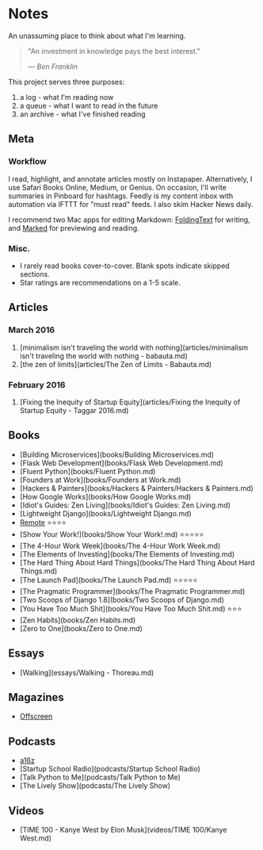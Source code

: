 # Notes

An unassuming place to think about what I'm learning.

> "An investment in knowledge pays the best interest."
>
> &mdash; <cite>Ben Franklin</cite>

This project serves three purposes:

1. a log - what I'm reading now
2. a queue - what I want to read in the future
3. an archive - what I've finished reading

## Meta

### Workflow

I read, highlight, and annotate articles mostly on Instapaper.  Alternatively, I use Safari Books Online, Medium, or Genius.  On occasion, I'll write summaries in Pinboard for hashtags.  Feedly is my content inbox with automation via IFTTT for "must read" feeds.  I also skim Hacker News daily.

I recommend two Mac apps for editing Markdown: [FoldingText](http://www.foldingtext.com/) for writing, and [Marked](http://marked2app.com/) for previewing and reading.

### Misc.

- I rarely read books cover-to-cover.  Blank spots indicate skipped sections.
- Star ratings are recommendations on a 1-5 scale.

## Articles

### March 2016

1. [minimalism isn't traveling the world with nothing](articles/minimalism isn't traveling the world with nothing - babauta.md)
2. [the zen of limits](articles/The Zen of Limits - Babauta.md)

### February 2016

1. [Fixing the Inequity of Startup Equity](articles/Fixing the Inequity of Startup Equity - Taggar 2016.md)

## Books

- [Building Microservices](books/Building Microservices.md)
- [Flask Web Development](books/Flask Web Development.md)
- [Fluent Python](books/Fluent Python.md)
- [Founders at Work](books/Founders at Work.md)
- [Hackers & Painters](books/Hackers & Painters/Hackers & Painters.md)
- [How Google Works](books/How Google Works.md)
- [Idiot's Guides: Zen Living](books/Idiot's Guides: Zen Living.md)
- [Lightweight Django](books/Lightweight Django.md)
- [Remote](books/Remote.md) ⭐⭐⭐⭐
- [Show Your Work!](books/Show Your Work!.md) ⭐⭐⭐⭐⭐
- [The 4-Hour Work Week](books/The 4-Hour Work Week.md)
- [The Elements of Investing](books/The Elements of Investing.md)
- [The Hard Thing About Hard Things](books/The Hard Thing About Hard Things.md)
- [The Launch Pad](books/The Launch Pad.md) ⭐⭐⭐⭐⭐
- [The Pragmatic Programmer](books/The Pragmatic Programmer.md)
- [Two Scoops of Django 1.8](books/Two Scoops of Django.md)
- [You Have Too Much Shit](books/You Have Too Much Shit.md) ⭐⭐⭐
- [Zen Habits](books/Zen Habits.md)
- [Zero to One](books/Zero to One.md)

## Essays

- [Walking](essays/Walking - Thoreau.md)

## Magazines

- [Offscreen](magazines/Offscreen)

## Podcasts

- [a16z](podcasts/a16z)
- [Startup School Radio](podcasts/Startup School Radio)
- [Talk Python to Me](podcasts/Talk Python to Me)
- [The Lively Show](podcasts/The Lively Show)

## Videos

- [TIME 100 - Kanye West by Elon Musk](videos/TIME 100/Kanye West.md)
